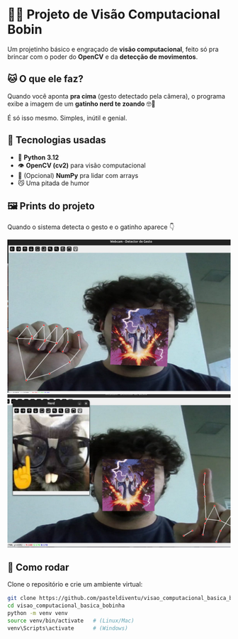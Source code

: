 # 🧠😹 Projeto de Visão Computacional Bobin

Um projetinho básico e engraçado de **visão computacional**, feito só pra brincar com o poder do **OpenCV** e da **detecção de movimentos**.

## 🐱 O que ele faz?

Quando você aponta **pra cima** (gesto detectado pela câmera), o programa exibe a imagem de um **gatinho nerd te zoando** 🤓🐾  

É só isso mesmo. Simples, inútil e genial.

## 🧩 Tecnologias usadas

- 🐍 **Python 3.12**
- 👁️ **OpenCV (cv2)** para visão computacional
- 🧠 (Opcional) **NumPy** pra lidar com arrays
- 😼 Uma pitada de humor

## 🖼️ Prints do projeto

Quando o sistema detecta o gesto e o gatinho aparece 👇

![Detecção de gesto](example.png)
![Gatinho nerd zoando](example2.png)

## 🚀 Como rodar

Clone o repositório e crie um ambiente virtual:

```bash
git clone https://github.com/pasteldiventu/visao_computacional_basica_bobinha.git
cd visao_computacional_basica_bobinha
python -m venv venv
source venv/bin/activate   # (Linux/Mac)
venv\Scripts\activate      # (Windows)


